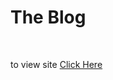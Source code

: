 <h1>The Blog</h1><br>
<p>to view site <a href="https://the-blog-r1ca.onrender.com/" target="_blank" >Click Here</a></p>
